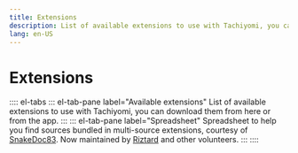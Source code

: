 ```yaml
---
title: Extensions
description: List of available extensions to use with Tachiyomi, you can download them from here or from the app.
lang: en-US
---
```


# Extensions

:::: el-tabs
::: el-tab-pane label="Available extensions"
List of available extensions to use with Tachiyomi, you can download them from here or from the app.
<ExtensionList/>
:::
::: el-tab-pane label="Spreadsheet"
Spreadsheet to help you find sources bundled in multi-source extensions, courtesy of [SnakeDoc83](https://github.com/snakedoc83).
Now maintained by [Riztard](https://github.com/Riztard) and other volunteers.
<SourceSheet/>
:::
::::
